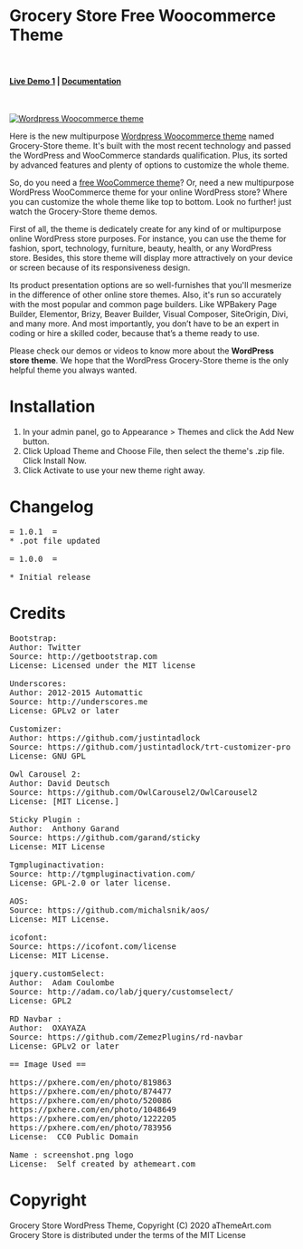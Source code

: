 Grocery Store Free Woocommerce Theme 
========================================

<br/>
<h4><a href="https://athemeart.com/demo/grocery-store/" target="_blank">Live Demo 1</a>  |   
<a href="https://athemeart.com/docs/wordpress-woocommerce-theme-docs/" target="_blank">Documentation</a> </h4>
<br/>

<a href="https://athemeart.com/downloads/grocerystore-wordpress-woocommerce-theme/" target="_blank"><img src="https://athemeart.com/wp-content/uploads/edd/2020/09/grocery-store-free-woocommerce-theme.jpg" alt="Wordpress Woocommerce theme"></a>

Here is the new multipurpose <a href="https://athemeart.com/downloads/grocerystore-wordpress-woocommerce-theme/" target="_blank">Wordpress Woocommerce theme</a> named Grocery-Store theme. It's built with the most recent technology and passed the WordPress and WooCommerce standards qualification. Plus, its sorted by advanced features and plenty of options to customize the whole theme.

So, do you need a <a href="https://athemeart.com/downloads/grocery-store-free-woocommerce-theme/" target="_blank">free WooCommerce theme</a>? Or, need a new multipurpose WordPress WooCommerce theme for your online WordPress store? Where you can customize the whole theme like top to bottom. Look no further! just watch the Grocery-Store theme demos.

First of all, the theme is dedicately create for any kind of or multipurpose online WordPress store purposes. For instance, you can use the theme for fashion, sport, technology, furniture, beauty, health, or any WordPress store. Besides, this store theme will display more attractively on your device or screen because of its responsiveness design.

Its product presentation options are so well-furnishes that you'll mesmerize in the difference of other online store themes. Also, it's run so accurately with the most popular and common page builders. Like WPBakery Page Builder, Elementor, Brizy, Beaver Builder, Visual Composer, SiteOrigin, Divi, and many more. And most importantly, you don’t have to be an expert in coding or hire a skilled coder, because that’s a theme ready to use.

Please check our demos or videos to know more about the <strong>WordPress store theme</strong>. We hope that the WordPress Grocery-Store theme is the only helpful theme you always wanted.

Installation 
========================================
1. In your admin panel, go to Appearance > Themes and click the Add New button.
2. Click Upload Theme and Choose File, then select the theme's .zip file. Click Install Now.
3. Click Activate to use your new theme right away.



Changelog
========================================
<pre>
= 1.0.1  =
* .pot file updated

= 1.0.0  =

* Initial release
</pre>


Credits 
========================================
<pre>
Bootstrap:
Author: Twitter
Source: http://getbootstrap.com
License: Licensed under the MIT license

Underscores:
Author: 2012-2015 Automattic
Source: http://underscores.me
License: GPLv2 or later

Customizer:
Author: https://github.com/justintadlock
Source: https://github.com/justintadlock/trt-customizer-pro
License: GNU GPL

Owl Carousel 2:
Author: David Deutsch
Source: https://github.com/OwlCarousel2/OwlCarousel2
License: [MIT License.]

Sticky Plugin :
Author:  Anthony Garand    
Source: https://github.com/garand/sticky
License: MIT License

Tgmpluginactivation:
Source: http://tgmpluginactivation.com/
License: GPL-2.0 or later license.

AOS:
Source: https://github.com/michalsnik/aos/
License: MIT License.

icofont:
Source: https://icofont.com/license
License: MIT License.

jquery.customSelect:
Author:  Adam Coulombe    
Source: http://adam.co/lab/jquery/customselect/
License: GPL2

RD Navbar :
Author:  OXAYAZA    
Source: https://github.com/ZemezPlugins/rd-navbar
License: GPLv2 or later

== Image Used ==

https://pxhere.com/en/photo/819863
https://pxhere.com/en/photo/874477
https://pxhere.com/en/photo/520086
https://pxhere.com/en/photo/1048649
https://pxhere.com/en/photo/1222205
https://pxhere.com/en/photo/783956
License:  CC0 Public Domain 

Name : screenshot.png logo
License:  Self created by athemeart.com 
</pre>


Copyright
========================================
Grocery Store WordPress Theme, Copyright (C) 2020 aThemeArt.com
Grocery Store is distributed under the terms of the MIT License 